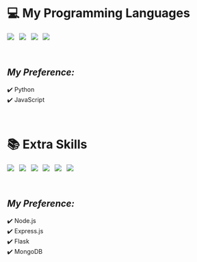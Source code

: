# :computer: **My Programming Languages**
<img src="https://img.shields.io/badge/Python-3776AB?style=for-the-badge&logo=python&logoColor=white"/>&nbsp;&nbsp;&nbsp;<img src="https://img.shields.io/badge/HTML5-E34F26?style=for-the-badge&logo=html5&logoColor=white"/>&nbsp;&nbsp;&nbsp;<img src="https://img.shields.io/badge/CSS3-1572B6?style=for-the-badge&logo=css3&logoColor=white"/>&nbsp;&nbsp;&nbsp;<img src="https://img.shields.io/badge/JavaScript-F7DF1E?style=for-the-badge&logo=javascript&logoColor=black"/>

&nbsp;

## *My Preference:*
:heavy_check_mark: Python<br>
:heavy_check_mark: JavaScript

&nbsp;

# :books: **Extra Skills**
<img src="https://img.shields.io/badge/Node.js-43853D?style=for-the-badge&logo=node.js&logoColor=white"/>&nbsp;&nbsp;&nbsp;<img src="https://img.shields.io/badge/Express.js-404D59?style=for-the-badge"/>&nbsp;&nbsp;&nbsp;<img src="https://img.shields.io/badge/Flask-000000?style=for-the-badge&logo=flask&logoColor=white"/>&nbsp;&nbsp;&nbsp;<img src="https://img.shields.io/badge/MongoDB-4EA94B?style=for-the-badge&logo=mongodb&logoColor=white"/>&nbsp;&nbsp;&nbsp;<img src="https://img.shields.io/badge/MySQL-00000F?style=for-the-badge&logo=mysql&logoColor=white"/>&nbsp;&nbsp;&nbsp;<img src="https://img.shields.io/badge/SQLite-07405E?style=for-the-badge&logo=sqlite&logoColor=white"/>

&nbsp;

## *My Preference:*
:heavy_check_mark: Node.js<br>
:heavy_check_mark: Express.js<br>
:heavy_check_mark: Flask<br>
:heavy_check_mark: MongoDB

&nbsp;
